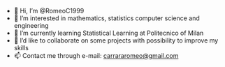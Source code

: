- 👋 Hi, I’m @RomeoC1999
- 👀 I’m interested in mathematics, statistics computer science and engineering
- 🌱 I’m currently learning Statistical Learning at Politecnico of Milan
- 💞️ I’d like to collaborate on some projects with possibility to improve my skills
- 📫 Contact me through e-mail: carrararomeo@gmail.com

